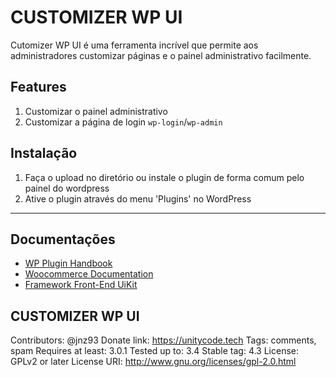 # CUSTOMIZER WP UI
Cutomizer WP UI é uma ferramenta incrível que permite aos administradores customizar páginas e o painel administrativo facilmente.


## Features

1. Customizar o painel administrativo
2. Customizar a página de login `wp-login`/`wp-admin`


## Instalação
1) Faça o upload no diretório ou instale o plugin de forma comum pelo painel do wordpress
2) Ative o plugin através do menu 'Plugins' no WordPress

-----------

## Documentações
* [WP Plugin Handbook](https://developer.wordpress.org/plugins/)
* [Woocommerce Documentation](https://woocommerce.com/documentation/)
* [Framework Front-End UiKit](https://getuikit.com/docs/introduction)


## CUSTOMIZER WP UI
Contributors: @jnz93
Donate link: https://unitycode.tech
Tags: comments, spam
Requires at least: 3.0.1
Tested up to: 3.4
Stable tag: 4.3
License: GPLv2 or later
License URI: http://www.gnu.org/licenses/gpl-2.0.html
